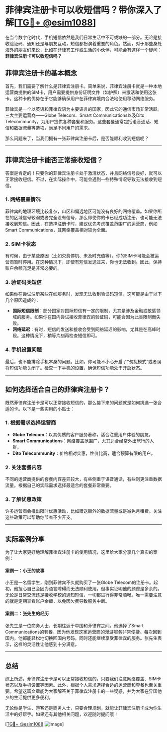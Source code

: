 # 菲律宾注册卡可以收短信吗？带你深入了解[[TG💪+ @esim1088](https://t.me/s/esim1088)]

在当今数字化时代，手机短信依然是我们日常生活中不可或缺的一部分。无论是接收验证码、通知还是与朋友互动，短信都扮演着重要的角色。然而，对于那些身处海外的朋友们来说，比如在菲律宾工作或生活的小伙伴，可能会有这样一个疑问：**菲律宾注册卡可以收短信吗？**

## 菲律宾注册卡的基本概念

首先，我们需要了解什么是菲律宾注册卡。简单来说，菲律宾注册卡就是一种本地运营商提供的SIM卡，用户需要提供身份证明文件（如护照）来激活和使用这张卡。这种卡的优势在于它能够确保用户在菲律宾境内合法地使用移动网络服务。

菲律宾是一个以英语和菲律宾语为主要语言的国家，因此它的通信市场非常活跃。三大主要运营商——Globe Telecom、Smart Communications以及Dito Telecommunity，为用户提供各种套餐和服务。这些套餐通常包括语音通话、短信和数据流量等选项，满足不同用户的需求。

那么问题来了，当我们拥有一张菲律宾注册卡后，是否能顺利收到短信呢？

---

## 菲律宾注册卡能否正常接收短信？

答案是肯定的！只要你的菲律宾注册卡处于激活状态，并且网络信号良好，就可以正常接收短信。不过，在实际操作中，可能会遇到一些特殊情况导致无法接收到短信。

### 1. 网络覆盖情况
菲律宾的地理环境比较复杂，山区和偏远地区可能没有良好的网络覆盖。如果你所在的区域信号较弱或者完全没有信号，那么即使你的卡已经成功注册，也可能无法接收到短信。因此，在选择注册卡时，建议优先考虑覆盖范围广的运营商，例如Smart Communications，其网络覆盖相对较为全面。

### 2. SIM卡状态
有时候，由于某些原因（比如欠费停机、未及时充值等），你的SIM卡可能会被运营商暂时停用。在这种情况下，即使有短信发送过来，你也无法收到。因此，保持账户余额充足是非常必要的。

### 3. 验证码类短信
如果你在尝试注册某些在线服务时，发现无法收到验证码短信，这可能是由于以下几个原因造成的：
- **国际短信限制**：部分国家对国际短信有一定的限制，尤其是涉及金融或敏感领域的服务。如果你在国内尝试接收菲律宾的验证码，可能会因为此类限制而失败。
- **网络延迟**：有时，短信的发送和接收会受到网络延迟的影响，尤其是在高峰时段。这种情况下，稍等片刻再检查短信即可。

### 4. 手机设置问题
最后，也不能排除手机本身的问题。比如，你可能不小心开启了“勿扰模式”或者误将短信功能关闭了。检查一下手机的设置，确保短信功能处于开启状态。

---

## 如何选择适合自己的菲律宾注册卡？

既然菲律宾注册卡是可以正常接收短信的，那么接下来的问题就是如何挑选一张合适的卡。以下是一些实用的小贴士：

### 1. 根据需求选择运营商
- **Globe Telecom**：以其优质的客户服务著称，适合注重用户体验的朋友。
- **Smart Communications**：网络覆盖范围广，尤其适合经常外出旅行的人群。
- **Dito Telecommunity**：价格相对实惠，性价比高，适合预算有限的用户。

### 2. 关注套餐内容
不同的运营商提供的套餐内容差异较大，有些侧重于语音通话，有些则更注重数据流量。根据自己的实际需求选择最适合的套餐非常重要。

### 3. 了解优惠政策
许多运营商会推出限时优惠活动，比如赠送额外的数据流量或是减免月租费。关注这些政策可以帮助你节省不少开支。

---

## 实际案例分享

为了让大家更好地理解菲律宾注册卡的使用情况，这里给大家分享几个真实的案例：

#### 案例一：小王的故事
小王是一名留学生，刚到菲律宾不久就购买了一张Globe Telecom的注册卡。起初，他担心自己会因为语言障碍而无法顺利使用，但事实证明他的顾虑是多余的。无论是日常交流还是接收学校的通知短信，一切都进行得非常顺畅。唯一需要注意的就是定期查看账户余额，以免因欠费导致服务中断。

#### 案例二：张先生的经历
张先生是一位商务人士，长期往返于中国和菲律宾之间。他选择了Smart Communications的套餐，因为他发现这家运营商的漫游服务非常便捷。每次回到国内，他都能轻松地切换回国内号码，同时还能继续享受菲律宾的服务。张先生表示，这样的灵活性让他感到十分满意。

---

## 总结

综上所述，菲律宾注册卡是可以正常接收短信的，只要我们注意网络覆盖、SIM卡状态以及手机设置等因素。此外，根据个人需求选择合适的运营商和套餐也至关重要。希望这篇文章能为大家解答关于菲律宾注册卡的一些疑惑，并为大家在异国他乡的生活提供更多便利。

无论你是学生、游客还是商务人士，只要合理规划，就能让菲律宾注册卡成为你生活中的好帮手。如果还有其他相关问题，欢迎随时提问哦！

[[TG💪+ @esim1088](https://t.me/s/esim1088) ![Image](https://i.postimg.cc/4NQfJmqS/Snipaste-2025-05-13-00-14-12.png)]